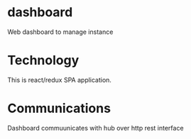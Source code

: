 # dashboard

Web dashboard to manage instance

# Technology

This is react/redux SPA application.

# Communications

Dashboard commuunicates with hub over http rest interface
